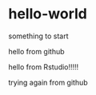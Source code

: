 # hello-world
something to start

hello from github

hello from Rstudio!!!!!

trying again from github
